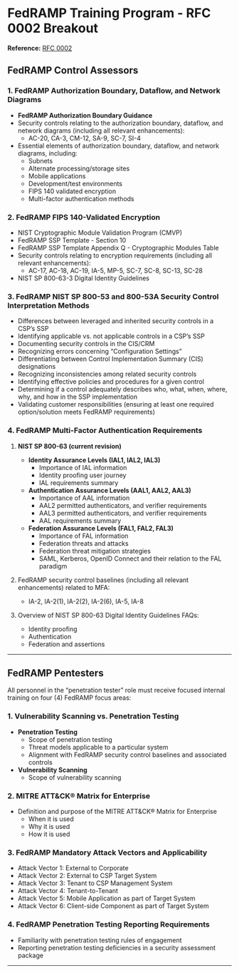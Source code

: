 

# FedRAMP Training Program - RFC 0002 Breakout

**Reference:** [RFC 0002](https://github.com/FedRAMP/rfc0002-a2la-r311-recommendations/blob/main/rfc/0002.md)

## FedRAMP Control Assessors

### 1. FedRAMP Authorization Boundary, Dataflow, and Network Diagrams

- **FedRAMP Authorization Boundary Guidance**
- Security controls relating to the authorization boundary, dataflow, and network diagrams (including all relevant enhancements):  
  - AC-20, CA-3, CM-12, SA-9, SC-7, SI-4
- Essential elements of authorization boundary, dataflow, and network diagrams, including:  
  - Subnets  
  - Alternate processing/storage sites  
  - Mobile applications  
  - Development/test environments  
  - FIPS 140 validated encryption  
  - Multi-factor authentication methods

### 2. FedRAMP FIPS 140-Validated Encryption

- NIST Cryptographic Module Validation Program (CMVP)
- FedRAMP SSP Template - Section 10
- FedRAMP SSP Template Appendix Q - Cryptographic Modules Table
- Security controls relating to encryption requirements (including all relevant enhancements):  
  - AC-17, AC-18, AC-19, IA-5, MP-5, SC-7, SC-8, SC-13, SC-28
- NIST SP 800-63-3 Digital Identity Guidelines

### 3. FedRAMP NIST SP 800-53 and 800-53A Security Control Interpretation Methods

- Differences between leveraged and inherited security controls in a CSP’s SSP
- Identifying applicable vs. not applicable controls in a CSP’s SSP
- Documenting security controls in the CIS/CRM
- Recognizing errors concerning “Configuration Settings”
- Differentiating between Control Implementation Summary (CIS) designations
- Recognizing inconsistencies among related security controls
- Identifying effective policies and procedures for a given control
- Determining if a control adequately describes who, what, when, where, why, and how in the SSP implementation
- Validating customer responsibilities (ensuring at least one required option/solution meets FedRAMP requirements)

### 4. FedRAMP Multi-Factor Authentication Requirements

1. **NIST SP 800-63 (current revision)**  
   - **Identity Assurance Levels (IAL1, IAL2, IAL3)**  
     - Importance of IAL information  
     - Identity proofing user journey  
     - IAL requirements summary
   - **Authentication Assurance Levels (AAL1, AAL2, AAL3)**  
     - Importance of AAL information  
     - AAL2 permitted authenticators, and verifier requirements  
     - AAL3 permitted authenticators, and verifier requirements  
     - AAL requirements summary
   - **Federation Assurance Levels (FAL1, FAL2, FAL3)**  
     - Importance of FAL information  
     - Federation threats and attacks  
     - Federation threat mitigation strategies  
     - SAML, Kerberos, OpenID Connect and their relation to the FAL paradigm

2. FedRAMP security control baselines (including all relevant enhancements) related to MFA:  
   - IA-2, IA-2(1), IA-2(2), IA-2(6), IA-5, IA-8

3. Overview of NIST SP 800-63 Digital Identity Guidelines FAQs:  
   - Identity proofing  
   - Authentication  
   - Federation and assertions

---

## FedRAMP Pentesters

All personnel in the “penetration tester” role must receive focused internal training on four (4) FedRAMP focus areas:

### 1. Vulnerability Scanning vs. Penetration Testing

- **Penetration Testing**  
  - Scope of penetration testing  
  - Threat models applicable to a particular system  
  - Alignment with FedRAMP security control baselines and associated controls
- **Vulnerability Scanning**  
  - Scope of vulnerability scanning

### 2. MITRE ATT&CK® Matrix for Enterprise

- Definition and purpose of the MITRE ATT&CK® Matrix for Enterprise  
  - When it is used  
  - Why it is used  
  - How it is used

### 3. FedRAMP Mandatory Attack Vectors and Applicability

- Attack Vector 1: External to Corporate
- Attack Vector 2: External to CSP Target System
- Attack Vector 3: Tenant to CSP Management System
- Attack Vector 4: Tenant-to-Tenant
- Attack Vector 5: Mobile Application as part of Target System
- Attack Vector 6: Client-side Component as part of Target System

### 4. FedRAMP Penetration Testing Reporting Requirements

- Familiarity with penetration testing rules of engagement
- Reporting penetration testing deficiencies in a security assessment package

---